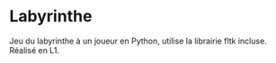 # Labyrinthe
Jeu du labyrinthe à un joueur en Python, utilise la librairie fltk incluse. Réalisé en L1.

